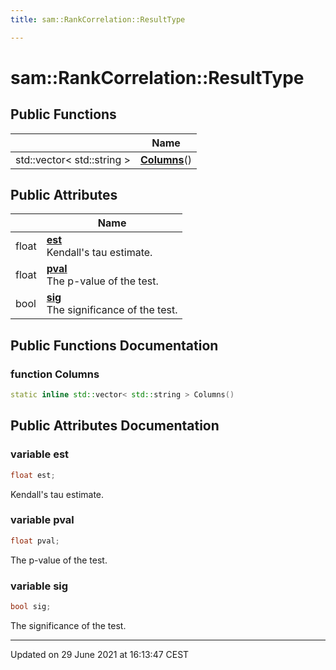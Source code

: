 ```yaml
---
title: sam::RankCorrelation::ResultType

---
```


# sam::RankCorrelation::ResultType



## Public Functions

|                | Name           |
| -------------- | -------------- |
| std::vector< std::string > | **[Columns](/doxygen/Classes/structsam_1_1_rank_correlation_1_1_result_type/#function-columns)**() |

## Public Attributes

|                | Name           |
| -------------- | -------------- |
| float | **[est](/doxygen/Classes/structsam_1_1_rank_correlation_1_1_result_type/#variable-est)** <br>Kendall's tau estimate.  |
| float | **[pval](/doxygen/Classes/structsam_1_1_rank_correlation_1_1_result_type/#variable-pval)** <br>The p-value of the test.  |
| bool | **[sig](/doxygen/Classes/structsam_1_1_rank_correlation_1_1_result_type/#variable-sig)** <br>The significance of the test.  |

## Public Functions Documentation

### function Columns

```cpp
static inline std::vector< std::string > Columns()
```


## Public Attributes Documentation

### variable est

```cpp
float est;
```

Kendall's tau estimate. 

### variable pval

```cpp
float pval;
```

The p-value of the test. 

### variable sig

```cpp
bool sig;
```

The significance of the test. 

-------------------------------

Updated on 29 June 2021 at 16:13:47 CEST